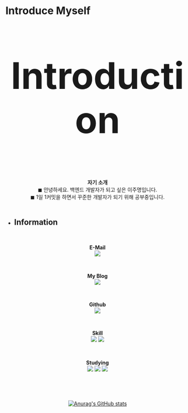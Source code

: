 # Introduce Myself


<p align="center" style="font-size:100px">
    <Strong>Introduction</Strong>
</p>

                         
<!--자기소개-->
<p align="center">
    <Strong>자기 소개</Strong><br>
    ◼ 안녕하세요. 백엔드 개발자가 되고 싶은 이주명입니다.<br>
    ◼ 1일 1커밋을 하면서 꾸준한 개발자가 되기 위해 공부중입니다.
<br><br>
    
* ## Information
<br>

<!--이메일-->
<p align="center">
    <Strong>E-Mail</Strong><br>
    <img src="https://img.shields.io/badge/gzzjk159@gmail.com-EA4335?style=flat-square&logo=Gmail&logoColor=white"></a>
</p>
<br>

<!--블로그-->
<p align="center">
    <Strong>My Blog</Strong><br>
    <a href="https://velog.io/@gzzjk159" target="_blank"><img src="https://img.shields.io/badge/Velog-20C997?style=for-the-badge&logo=Velog&logoColor=white"/></a>
</p>
<br>

<!--깃허브-->
<p align="center">
    <Strong>Github</Strong><br>
    <a href="https://github.com/gzzjk159" target="_blank"><img src="https://img.shields.io/badge/Github-181717?style=for-the-badge&logo=Github&logoColor=white"></a></p>
<br>

<!--Skill-->
<p align="center" display="inline-block">
  <Strong>Skill</Strong><br>
  <img src="https://img.shields.io/badge/java-007396?style=for-the-badge&logo=java&logoColor=white">
  <img src="https://img.shields.io/badge/Git-F05032?style=for-the-badge&logo=Git&logoColor=white">
</p><br>

<!--Studying-->
<p align="center" display="inline-block">
  <Strong>Studying</Strong><br>
  <img src="https://img.shields.io/badge/Git-F05032?style=for-the-badge&logo=Git&logoColor=white">
  <img src="https://img.shields.io/badge/Spring-6DB33F?style=for-the-badge&logo=Spring&logoColor=white">
  <img src="https://img.shields.io/badge/SpringBoot-6DB33F?style=for-the-badge&logo=SpringBoot&logoColor=white">
</p><br>

&emsp;
&nbsp;
<div align=center>
  
[![Anurag's GitHub stats](https://github-readme-stats.vercel.app/api?username=gzzjk159)](https://github.com/gzzjk159/github-readme-stats)
